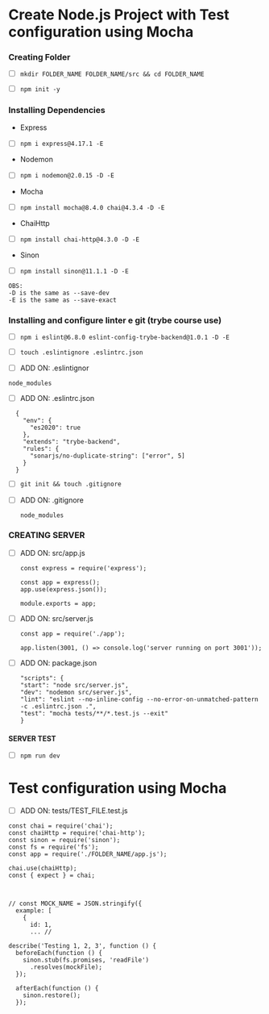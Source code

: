 # Create Node.js Project with Test configuration using Mocha

### Creating Folder
- [ ] ```mkdir FOLDER_NAME FOLDER_NAME/src && cd FOLDER_NAME```

- [ ] ```npm init -y```

### Installing Dependencies
- Express
- [ ] ```npm i express@4.17.1 -E```
- Nodemon
- [ ] ```npm i nodemon@2.0.15 -D -E```
- Mocha
- [ ] ```npm install mocha@8.4.0 chai@4.3.4 -D -E```
- ChaiHttp
- [ ] ```npm install chai-http@4.3.0 -D -E```
- Sinon
- [ ] ```npm install sinon@11.1.1 -D -E```
      
```
OBS:
-D is the same as --save-dev
-E is the same as --save-exact
```

### Installing and configure linter e git (trybe course use)
- [ ] ```npm i eslint@6.8.0 eslint-config-trybe-backend@1.0.1 -D -E```

- [ ] ```touch .eslintignore .eslintrc.json```

- [ ] ADD ON: .eslintignor
 ```
node_modules
```

- [ ] ADD ON: .eslintrc.json
```
  {
    "env": {
      "es2020": true
    },
    "extends": "trybe-backend",
    "rules": {
      "sonarjs/no-duplicate-string": ["error", 5]
    }
  }
```

- [ ] ```git init && touch .gitignore```

- [ ] ADD ON: .gitignore
  ```
  node_modules
  ```

### CREATING SERVER
- [ ] ADD ON: src/app.js
  ```
  const express = require('express');

  const app = express();
  app.use(express.json());

  module.exports = app;
  ```

- [ ] ADD ON: src/server.js
  ```
  const app = require('./app');

  app.listen(3001, () => console.log('server running on port 3001'));
  ```

- [ ] ADD ON: package.json
  ```
  "scripts": {
  "start": "node src/server.js",
  "dev": "nodemon src/server.js",
  "lint": "eslint --no-inline-config --no-error-on-unmatched-pattern -c .eslintrc.json .",
  "test": "mocha tests/**/*.test.js --exit"
  }
  ```

#### SERVER TEST
- [ ] ```npm run dev```


# Test configuration using Mocha
- [ ] ADD ON: tests/TEST_FILE.test.js
```
const chai = require('chai');
const chaiHttp = require('chai-http');
const sinon = require('sinon');
const fs = require('fs');
const app = require('./FOLDER_NAME/app.js');

chai.use(chaiHttp);
const { expect } = chai;



// const MOCK_NAME = JSON.stringify({ 
  example: [
    {
      id: 1,
      ... //

describe('Testing 1, 2, 3', function () {
  beforeEach(function () {
    sinon.stub(fs.promises, 'readFile')
      .resolves(mockFile);
  });

  afterEach(function () {
    sinon.restore();
  });


```
